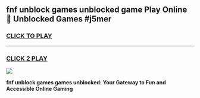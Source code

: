 
## fnf unblock games unblocked game Play Online 👋 Unblocked Games #j5mer
<h3>
<a href="https://premium.freeplayer.one?title=fnf_unblock_games&ref=21F">CLICK TO PLAY</a></h3>
<hr>

<h3>
<a href="https://premium.freeplayer.one?title=fnf_unblock_games&ref=21F">CLICK 2 PLAY</a>
  
</h3>

<a href="https://premium.freeplayer.one?title=fnf_unblock_games&ref=21F/"><img src="https://clearcache.store/games.png"></a>


**fnf unblock games games unblocked: Your Gateway to Fun and Accessible Online Gaming**
